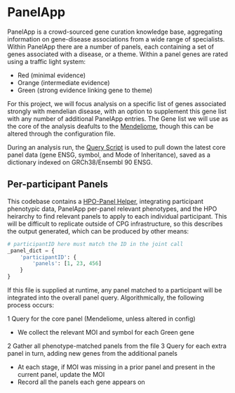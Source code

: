 # PanelApp

PanelApp is a crowd-sourced gene curation knowledge base, aggregating information on gene-disease associations from a
wide range of specialists. Within PanelApp there are a number of panels, each containing a set of genes associated with
a disease, or a theme. Within a panel genes are rated using a traffic light system:

* Red (minimal evidence)
* Orange (intermediate evidence)
* Green (strong evidence linking gene to theme)

For this project, we will focus analysis on a specific list of genes associated strongly with mendelian disease, with an
option to supplement this gene list with any number of additional PanelApp entries. The Gene list we will use as the
core of the analysis deafults to the [Mendeliome](https://panelapp.agha.umccr.org/panels/137/), though this can be
altered through the configuration file.

During an analysis run, the [Query Script](../src/talos/QueryPanelapp.py) is used to pull down the latest core panel
data (gene ENSG, symbol, and Mode of Inheritance), saved as a dictionary indexed on GRCh38/Ensembl 90 ENSG.

## Per-participant Panels

This codebase contains a [HPO-Panel Helper](../src/talos/GeneratePanelData.py), integrating participant phenotypic data,
PanelApp per-panel relevant phenotypes, and the HPO heirarchy to find relevant panels to apply to each individual
participant. This will be difficult to replicate outside of CPG infrastructure, so this describes the output generated,
which can be produced by other means:

```python
# participantID here must match the ID in the joint call
_panel_dict = {
    'participantID': {
        'panels': [1, 23, 456]
    }
}
```

If this file is supplied at runtime, any panel matched to a participant will be integrated into the overall panel query.
Algorithmically, the following process occurs:

1 Query for the core panel (Mendeliome, unless altered in config)

* We collect the relevant MOI and symbol for each Green gene

2 Gather all phenotype-matched panels from the file
3 Query for each extra panel in turn, adding new genes from the additional panels

* At each stage, if MOI was missing in a prior panel and present in the current panel, update the MOI
* Record all the panels each gene appears on
